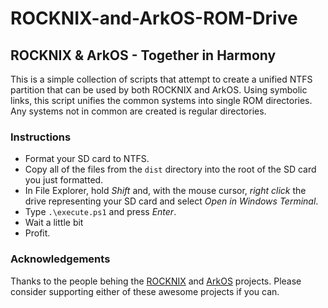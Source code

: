 # ROCKNIX-and-ArkOS-ROM-Drive

## ROCKNIX & ArkOS - Together in Harmony

This is a simple collection of scripts that attempt to create a unified NTFS partition that can be used by both ROCKNIX and ArkOS. Using symbolic links, this script unifies the common systems into single ROM directories. Any systems not in common are created is regular directories.

### Instructions

- Format your SD card to NTFS.
- Copy all of the files from the `dist` directory into the root of the SD card you just formatted.
- In File Explorer, hold *Shift* and, with the mouse cursor, *right click* the drive representing your SD card and select *Open in Windows Terminal*.
- Type `.\execute.ps1` and press *Enter*.
- Wait a little bit
- Profit.

### Acknowledgements

Thanks to the people behing the [ROCKNIX](https://rocknix.org/) and [ArkOS](https://github.com/christianhaitian/arkos/wiki) projects. Please consider supporting either of these awesome projects if you can.